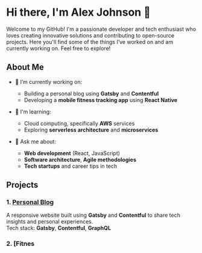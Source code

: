 # Hi there, I'm Alex Johnson 👋

Welcome to my GitHub! I'm a passionate developer and tech enthusiast who loves creating innovative solutions and contributing to open-source projects. Here you'll find some of the things I’ve worked on and am currently working on. Feel free to explore!

## About Me

- 🔭 I’m currently working on:
  - Building a personal blog using **Gatsby** and **Contentful**
  - Developing a **mobile fitness tracking app** using **React Native**
  
- 🌱 I'm learning:
  - Cloud computing, specifically **AWS** services
  - Exploring **serverless architecture** and **microservices**

- 💬 Ask me about:
  - **Web development** (React, JavaScript)
  - **Software architecture**, **Agile methodologies**
  - **Tech startups** and career tips in tech
  
## Projects

### 1. [Personal Blog](#)
A responsive website built using **Gatsby** and **Contentful** to share tech insights and personal experiences.  
Tech stack: **Gatsby**, **Contentful**, **GraphQL**

### 2. [Fitnes
